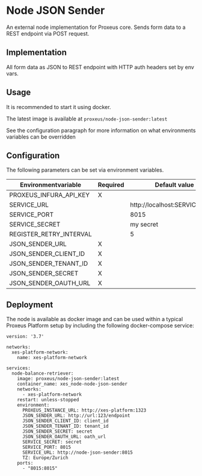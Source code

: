 # Node JSON Sender
An external node implementation for Proxeus core. Sends form data to a REST endpoint via POST request.

## Implementation

All form data as JSON to REST endpoint with HTTP auth headers set by env vars.

## Usage

It is recommended to start it using docker.

The latest image is available at `proxeus/node-json-sender:latest`

See the configuration paragraph for more information on what environments variables can be overridden

## Configuration

The following parameters can be set via environment variables. 


| Environmentvariable | Required | Default value
--- | --- |   --- |  
PROXEUS_INFURA_API_KEY | X |  
SERVICE_URL |  | http://localhost:SERVICE_PORT
SERVICE_PORT |  | 8015
SERVICE_SECRET |  | my secret
REGISTER_RETRY_INTERVAL |  | 5
JSON_SENDER_URL | X |
JSON_SENDER_CLIENT_ID | X |
JSON_SENDER_TENANT_ID | X |
JSON_SENDER_SECRET | X |
JSON_SENDER_OAUTH_URL | X |

## Deployment

The node is available as docker image and can be used within a typical Proxeus Platform setup by including the following docker-compose service:

```
version: '3.7'

networks:
  xes-platform-network:
    name: xes-platform-network

services:
  node-balance-retriever:
    image: proxeus/node-json-sender:latest
    container_name: xes_node-node-json-sender
    networks:
      - xes-platform-network
    restart: unless-stopped
    environment:
      PROXEUS_INSTANCE_URL: http://xes-platform:1323
      JSON_SENDER_URL: http://url:123/endpoint
      JSON_SENDER_CLIENT_ID: client_id
      JSON_SENDER_TENANT_ID: tenant_id
      JSON_SENDER_SECRET: secret
      JSON_SENDER_OAUTH_URL: oath_url
      SERVICE_SECRET: secret
      SERVICE_PORT: 8015
      SERVICE_URL: http://node-json-sender:8015
      TZ: Europe/Zurich
    ports:
      - "8015:8015"
```
